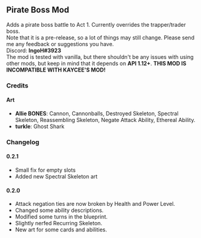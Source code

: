 ## Pirate Boss Mod ##
Adds a pirate boss battle to Act 1. Currently overrides the trapper/trader boss.<br>
Note that it is a pre-release, so a lot of things may still change. Please send me any feedback or suggestions you have.<br>
Discord: **IngoH#3923**<br>
The mod is tested with vanilla, but there shouldn't be any issues with using other mods, but keep in mind that it depends on **API 1.12+**.
**THIS MOD IS INCOMPATIBLE WITH KAYCEE'S MOD!**

### Credits ###
#### Art
- **Allie BONES**: Cannon, Cannonballs, Destroyed Skeleton, Spectral Skeleton, Reassembling Skeleton, Negate Attack Ability, Ethereal Ability.
- **turkle**: Ghost Shark

### Changelog ###

#### 0.2.1
- Small fix for empty slots
- Added new Spectral Skeleton art

#### 0.2.0
- Attack negation ties are now broken by Health and Power Level.
- Changed some ability descriptions.
- Modified some turns in the blueprint.
- Slightly nerfed Recurring Skeleton.
- New art for some cards and abilities.